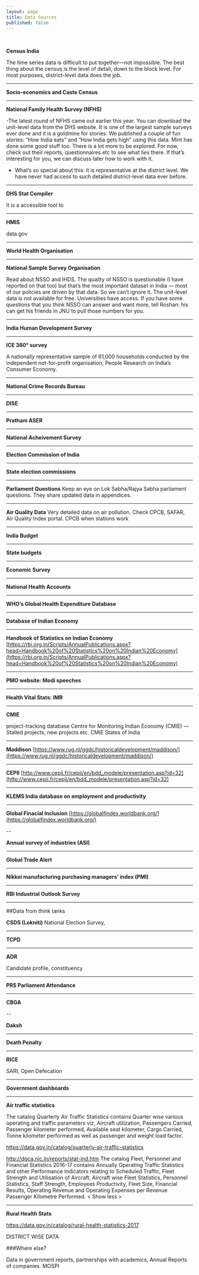 ```yaml
---
layout: page
title: Data Sources
published: false
---
```



<br> 

**Census India**

The time series data is difficult to put together—not impossible. The best thing
about the census is the level of detail, down to the block level. For most purposes, district-level data does the job.

---

**Socio-economics and Caste Census**

---

**National Family Health Survey (NFHS)**

-The latest round of NFHS came out earlier this year. You can download the
unit-level data from the DHS website. It is one of the largest sample surveys
ever done and it is a goldmine for stories. We published a couple of fun
stories: “How India eats” and “How India gets high” using this data. Mint has
done some good stuff too. There is a lot more to be explored. For now, check out
their reports, questionnaires etc to see what lies there. If that’s interesting
for you, we can discuss later how to work with it.

* What’s so special about this: it is representative at the district level. We
have never had access to such detailed district-level data ever before.

---

**DHS Stat Compiler**

It is a accessible tool to 

---


**HMIS**

data.gov

---

**World Health Organisation**

---

**National Sample Survey Organisation**

Read about NSSO and IHDS. The quality of NSSO is questionable (I have reported
on that too) but that’s the most important dataset in India — most of our
policies are driven by that data. So we can’t ignore it. The unit-level data is
not available for free. Universities have access. If you have some questions
that you think NSSO can answer and want more, tell Roshan: his can get his
friends in JNU to pull those numbers for you.

---

**India Human Development Survey**

---

**ICE 360° survey** 

A nationally representative sample of 61,000 households
conducted by the independent not-for-profit organisation, People Research on
India’s Consumer Economy.

---

**National Crime Records Bureau**

---

**DISE**


---

**Pratham ASER**

---

**National Acheivement Survey**

---

**Election Commission of India**

---

**State election commissions**

---

**Parliament Questions**
Keep an eye on Lok Sabha/Rajya Sabha parliament
questions. They share updated data in appendices.

---

**Air Quality Data**
Very detailed data on air pollution. Check CPCB,
SAFAR, Air Quality Index portal. CPCB when stations work

---
 
**India Budget**

---

**State budgets**

---

**Economic Survey**

---

**National Health Accounts**

---

**WHO’s Global Health Expenditure Database**

---

**Database of Indian Economy**

---

**Handbook of Statistics on Indian Economy**
[https://rbi.org.in/Scripts/AnnualPublications.aspx?head=Handbook%20of%20Statistics%20on%20Indian%20Economy](https://rbi.org.in/Scripts/AnnualPublications.aspx?head=Handbook%20of%20Statistics%20on%20Indian%20Economy)

---

**PMO website: Modi speeches**

---

**Health Vital Stats: IMR**

---

**CMIE**

project-tracking database Centre for Monitoring Indian Economy (CMIE)
— Stalled projects, new projects etc. CMIE States of India

---

**Maddison**
[https://www.rug.nl/ggdc/historicaldevelopment/maddison/](https://www.rug.nl/ggdc/historicaldevelopment/maddison/)

---

**CEPII**
[http://www.cepii.fr/cepii/en/bdd_modele/presentation.asp?id=32](http://www.cepii.fr/cepii/en/bdd_modele/presentation.asp?id=32)

---

**KLEMS India database on employment and productivity**

---

**Global Finacial Inclusion** [https://globalfindex.worldbank.org/](https://globalfindex.worldbank.org/)

--

**Annual survey of industries (ASI)**

---

**Global Trade Alert**

---

**Nikkei manufacturing purchasing managers’ index (PMI)**

---

**RBI Industrial Outlook Survey**

---

##Data from think tanks 

**CSDS (Lokniti)**
National Election Survey, 

---

**TCPD**

---
**ADR**

Candidate profile, constituency

---

**PRS Parliament Attendance**

---

**CBGA**

--

**Daksh**

---

**Death Penalty**

---

**RICE**

SARI, Open Defecation

---

**Government dashboards**

---

**Air traffic statistics**

The catalog Quarterly Air Traffic Statistics contains Quarter wise various operating and traffic parameters viz, Aircraft utilization, Passengers Carried, Passenger kilometer performed, Available seat kilometer, Cargo Carried, Tonne kilometer performed as well as passenger and weight load factor.

https://data.gov.in/catalog/quarterly-air-traffic-statistics

http://dgca.nic.in/reports/stat-ind.htm
The catalog Fleet, Personnel and Financial Statistics 2016-17 contains Annually Operating Traffic Statistics and other Performance Indicators relating to Scheduled Traffic, Fleet Strength and Utilisation of Aircraft, Aircraft wise Fleet Statistics, Personnel Statistics, Staff Strength, Employees Productivity, Fleet Size, Financial Results, Operating Revenue and Operating Expenses per Revenue Passenger Kilometre Performed.   < Show less >


---

**Rural Health Stats**

https://data.gov.in/catalog/rural-health-statistics-2017

DISTRICT WISE DATA


###Where else?

Data in government reports, partnerships with academics, Annual Reports of
companies. MOSPI

<!-- Jobs:
[https://www.livemint.com/Politics/BFASnfvkU1rxaGCYPYbIqN/The-signal-and-the-noise-in-Indias-jobs-data.html](https://www.livemint.com/Politics/BFASnfvkU1rxaGCYPYbIqN/The-signal-and-the-noise-in-Indias-jobs-data.html)
 -->
<br> 

